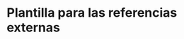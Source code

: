 # Plantilla para las referencias externas

<!-- Aquí puedes agregar los detalles específicos para este archivo. -->
